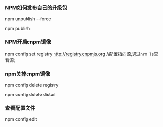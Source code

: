 ### NPM如何发布自己的升级包

  npm unpublish --force

  npm publish

### NPM开启cnpm镜像

  npm config set registry http://registry.cnpmjs.org     //配置指向源,通过`nrm ls`查看源;

### npm关掉cnpm镜像

  npm config delete registry
  
  npm config delete disturl

### 查看配置文件
  
  npm config edit
